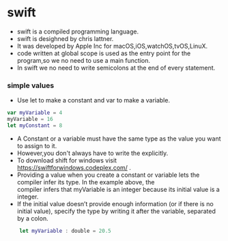 # swift

* swift is a compiled programming language.
* swift is desighned by chris lattner.
* It was developed by Apple Inc for macOS,iOS,watchOS,tvOS,LinuX.
* code written at global scope is used as the entry point for the program,so we no need to use a main function.
* In swift we no need to write semicolons at the end of every statement.

### simple values

* Use let to make a constant and var to make a variable.

```swift
var myVariable = 4
myVariable = 16
let myConstant = 8
```

* A Constant or a variable must have the same type as the value you want to assign to it.
* However,you don't always have to write the explicitly.
* To download shift for windows visit https://swiftforwindows.codeplex.com/ .
* Providing a value when you create a constant or variable lets the compiler infer its type. In the example above, the   
   compiler infers that myVariable is an integer because its initial value is a integer.
* If the initial value doesn’t provide enough information (or if there is no initial value), specify the type by writing 
   it after the variable, separated by a colon.
```swift
    let myVariable : double = 20.5
```
